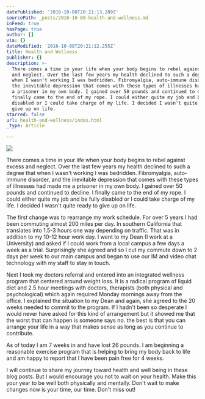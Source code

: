 ```yaml
---
datePublished: '2016-10-08T20:21:13.289Z'
sourcePath: _posts/2016-10-08-health-and-wellness.md
inFeed: true
hasPage: true
author: []
via: {}
dateModified: '2016-10-08T20:21:12.255Z'
title: Health and Wellness
publisher: {}
description: >-
  There comes a time in your life when your body begins to rebel against excess
  and neglect. Over the last few years my health declined to such a degree that
  when I wasn't working I was bedridden. Fibromyalgia, auto-immune disorder, and
  the inevitable depression that comes with these types of illnesses had made me
  a prisoner in my own body. I gained over 50 pounds and continued to decline. I
  finally came to the end of my rope. I could either quite my job and be fully
  disabled or I could take charge of my life. I decided I wasn't quite ready to
  give up on life.
starred: false
url: health-and-wellness/index.html
_type: Article

---
```

![](https://the-grid-user-content.s3-us-west-2.amazonaws.com/8ab85dec-125a-44f8-949b-8cb869358911.jpg)

There comes a time in your life when your body begins to rebel against excess and neglect. Over the last few years my health declined to such a degree that when I wasn't working I was bedridden. Fibromyalgia, auto-immune disorder, and the inevitable depression that comes with these types of illnesses had made me a prisoner in my own body. I gained over 50 pounds and continued to decline. I finally came to the end of my rope. I could either quite my job and be fully disabled or I could take charge of my life. I decided I wasn't quite ready to give up on life.

The first change was to rearrange my work schedule. For over 5 years I had been commuting almost 200 miles per day. In southern California that translates into 1.5-3 hours one way depending on traffic. That was in addition to my 10-12 hour work day. I went to my Dean (I work at a University) and asked if I could work from a local campus a few days a week as a trial. Surprisingly she agreed and so I cut my commute down to 2 days per week to our main campus and began to use our IM and video chat technology with my staff to stay in touch.

Next I took my doctors referral and entered into an integrated wellness program that centered around weight loss. It is a radical program of liquid diet and 2.5 hour meetings with doctors, therapists (both physical and psychological) which again required Monday mornings away from the office. I explained the situation to my Dean and again, she agreed to the 20 weeks needed to commit to the program. If I hadn't been so desperate I would never have asked for this kind of arrangement but it showed me that the worst that can happen is someone says no. the best is that you can arrange your life in a way that makes sense as long as you continue to contribute.

As of today I am 7 weeks in and have lost 26 pounds. I am beginning a reasonable exercise program that is helping to bring my body back to life and am happy to report that I have been pain free for 4 weeks.

I will continue to share my journey toward health and well being in these blog posts. But I would encourage you not to wait on your health. Make this your year to be well both physically and mentally. Don't wait to make changes now is your time, our time. Don't miss out!
